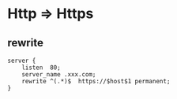 # Http => Https

## rewrite

```nginx
server {
    listen  80;
    server_name .xxx.com;
    rewrite ^(.*)$  https://$host$1 permanent;
}
```

